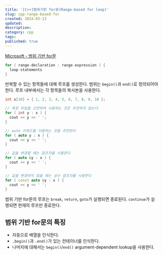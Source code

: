 ```yaml
---
title: '[C++]범위기반 for문(Range-based for loop)'
slug: cpp-range-based-for
created: 2024-03-13
updated:
description:
category: cpp
tags:
published: true
---
```


[Microsoft - 범위 기반 for문](https://learn.microsoft.com/ko-kr/cpp/cpp/range-based-for-statement-cpp?view=msvc-170)

```cpp
for ( range-declaration : range-expression ) {
  loop-statements
}
```

반복할 수 있는 항목들에 대해 루프를 생성한다. 범위는 `begin()`과 `end()`로 정의되어야 한다.
루프 내부에서는 각 항목들의 복사본을 사용한다.

```cpp
int x[10] = { 1, 2, 3, 4, 5, 6, 7, 8, 9, 10 };

// 특정 타입을 선언하여 사용하는 것은 추천하지 않는다
for ( int y : x ) {
  cout << y << ' ';
}

// auto 키워드를 이용하는 것을 추천한다
for ( auto y : x ) {
  cout << y << ' ';
}

// 값을 변경할 때는 참조자를 사용한다
for ( auto &y : x ) {
  cout << y << ' ';
}

// 값을 변경하지 않을 때는 상수 참조자를 사용한다
for ( const auto &y : x ) {
  cout << y << ' ';
}

```

범위 기반 for문의 루프는 `break`, `return`, `goto`가 실행되면 종료된다.
`continue`가 실행되면 현재의 루프만 종료한다.

## 범위 기반 for문의 특징

- 자동으로 배열을 인식한다.
- `.begin()`과 `.end()`가 있는 컨테이너를 인식한다.
- 나머지에 대해서는 `begin()`/`end()` argument-dependent lookup을 사용한다.

